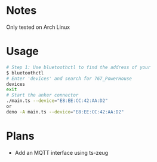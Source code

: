 # Notes

Only tested on Arch Linux

# Usage

```bash
# Step 1: Use bluetoothctl to find the address of your
$ bluetoothctl
# Enter 'devices' and search for 767_PowerHouse
devices
exit
# Start the anker connector
./main.ts --device="E8:EE:CC:42:AA:D2"
or
deno -A main.ts --device="E8:EE:CC:42:AA:D2"
```

# Plans

- Add an MQTT interface using ts-zeug
